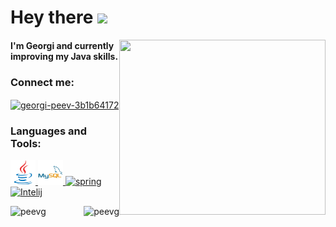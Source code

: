 <h1 align="start">Hey there <img src="https://media.giphy.com/media/hvRJCLFzcasrR4ia7z/giphy.gif" width="30px"/></h1>
<img src="https://mir-s3-cdn-cf.behance.net/project_modules/disp/6352cb28262707.5637231a2a4a7.gif"
          width="330"
          height="280"
          align="right"
             /> 
<h4 align="start">I'm Georgi and currently improving my Java skills.</h4>

 
 
 
 
   
<h3 align="left">Connect me:</h3>
<p align="left">
<a href="https://linkedin.com/in/georgi-peev-3b1b64172" target="blank"><img align="center" src="https://raw.githubusercontent.com/rahuldkjain/github-profile-readme-generator/master/src/images/icons/Social/linked-in-alt.svg" alt="georgi-peev-3b1b64172" height="30" width="40" /></a>
</p>

<h3 align="left">Languages and Tools:</h3>
<p align="left"> 
    <a href="https://www.java.com" target="_blank" rel="noreferrer"><img src="https://raw.githubusercontent.com/devicons/devicon/master/icons/java/java-original.svg" alt="java" width="40" height="40"/> </a> 
    <a href="https://www.mysql.com/" target="_blank" rel="noreferrer"> <img src="https://raw.githubusercontent.com/devicons/devicon/master/icons/mysql/mysql-original-wordmark.svg" alt="mysql" width="40" height="40"/> </a> 
    <a href="https://spring.io/" target="_blank" rel="noreferrer"> <img src="https://www.vectorlogo.zone/logos/springio/springio-icon.svg" alt="spring" width="40" height="40"/> </a>
    <a href="https://spring.io/" target="_blank" rel="noreferrer"> <img src="https://upload.wikimedia.org/wikipedia/commons/thumb/9/9c/IntelliJ_IDEA_Icon.svg/512px-IntelliJ_IDEA_Icon.svg.png?20200803071016title" alt="Intelij" width="40" height="40"/> </a>
</p>
<p align="bottom">
    <img  src="https://github-readme-streak-stats.herokuapp.com/?user=peevg&" alt="peevg" height="155" />
    <img align="right" src="https://github-readme-stats.vercel.app/api/top-langs?username=peevg&show_icons=true&locale=en&layout=compact" alt="peevg" height="155" />
</p>
    
   

<!---
